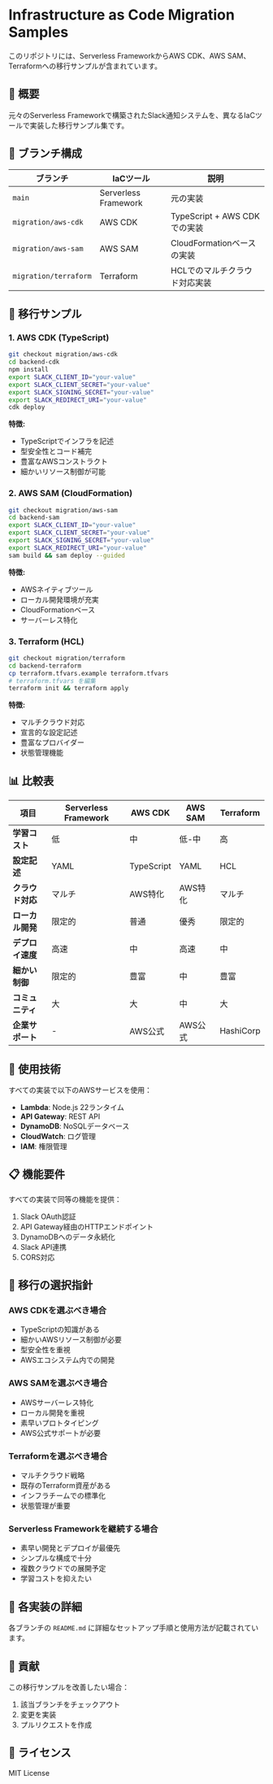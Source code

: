# Infrastructure as Code Migration Samples

このリポジトリには、Serverless FrameworkからAWS CDK、AWS SAM、Terraformへの移行サンプルが含まれています。

## 🌟 概要

元々のServerless Frameworkで構築されたSlack通知システムを、異なるIaCツールで実装した移行サンプル集です。

## 📁 ブランチ構成

| ブランチ | IaCツール | 説明 |
|---------|-----------|------|
| `main` | Serverless Framework | 元の実装 |
| `migration/aws-cdk` | AWS CDK | TypeScript + AWS CDKでの実装 |
| `migration/aws-sam` | AWS SAM | CloudFormationベースの実装 |
| `migration/terraform` | Terraform | HCLでのマルチクラウド対応実装 |

## 🚀 移行サンプル

### 1. AWS CDK (TypeScript)

```bash
git checkout migration/aws-cdk
cd backend-cdk
npm install
export SLACK_CLIENT_ID="your-value"
export SLACK_CLIENT_SECRET="your-value"
export SLACK_SIGNING_SECRET="your-value"
export SLACK_REDIRECT_URI="your-value"
cdk deploy
```

**特徴:**
- TypeScriptでインフラを記述
- 型安全性とコード補完
- 豊富なAWSコンストラクト
- 細かいリソース制御が可能

### 2. AWS SAM (CloudFormation)

```bash
git checkout migration/aws-sam
cd backend-sam
export SLACK_CLIENT_ID="your-value"
export SLACK_CLIENT_SECRET="your-value"
export SLACK_SIGNING_SECRET="your-value"
export SLACK_REDIRECT_URI="your-value"
sam build && sam deploy --guided
```

**特徴:**
- AWSネイティブツール
- ローカル開発環境が充実
- CloudFormationベース
- サーバーレス特化

### 3. Terraform (HCL)

```bash
git checkout migration/terraform
cd backend-terraform
cp terraform.tfvars.example terraform.tfvars
# terraform.tfvars を編集
terraform init && terraform apply
```

**特徴:**
- マルチクラウド対応
- 宣言的な設定記述
- 豊富なプロバイダー
- 状態管理機能

## 📊 比較表

| 項目 | Serverless Framework | AWS CDK | AWS SAM | Terraform |
|------|---------------------|---------|---------|-----------|
| **学習コスト** | 低 | 中 | 低-中 | 高 |
| **設定記述** | YAML | TypeScript | YAML | HCL |
| **クラウド対応** | マルチ | AWS特化 | AWS特化 | マルチ |
| **ローカル開発** | 限定的 | 普通 | 優秀 | 限定的 |
| **デプロイ速度** | 高速 | 中 | 高速 | 中 |
| **細かい制御** | 限定的 | 豊富 | 中 | 豊富 |
| **コミュニティ** | 大 | 大 | 中 | 大 |
| **企業サポート** | - | AWS公式 | AWS公式 | HashiCorp |

## 🔧 使用技術

すべての実装で以下のAWSサービスを使用：

- **Lambda**: Node.js 22ランタイム
- **API Gateway**: REST API
- **DynamoDB**: NoSQLデータベース
- **CloudWatch**: ログ管理
- **IAM**: 権限管理

## 📋 機能要件

すべての実装で同等の機能を提供：

1. Slack OAuth認証
2. API Gateway経由のHTTPエンドポイント
3. DynamoDBへのデータ永続化
4. Slack API連携
5. CORS対応

## 🎯 移行の選択指針

### AWS CDKを選ぶべき場合
- TypeScriptの知識がある
- 細かいAWSリソース制御が必要
- 型安全性を重視
- AWSエコシステム内での開発

### AWS SAMを選ぶべき場合
- AWSサーバーレス特化
- ローカル開発を重視
- 素早いプロトタイピング
- AWS公式サポートが必要

### Terraformを選ぶべき場合
- マルチクラウド戦略
- 既存のTerraform資産がある
- インフラチームでの標準化
- 状態管理が重要

### Serverless Frameworkを継続する場合
- 素早い開発とデプロイが最優先
- シンプルな構成で十分
- 複数クラウドでの展開予定
- 学習コストを抑えたい

## 📖 各実装の詳細

各ブランチの `README.md` に詳細なセットアップ手順と使用方法が記載されています。

## 🤝 貢献

この移行サンプルを改善したい場合：

1. 該当ブランチをチェックアウト
2. 変更を実装
3. プルリクエストを作成

## 📝 ライセンス

MIT License
